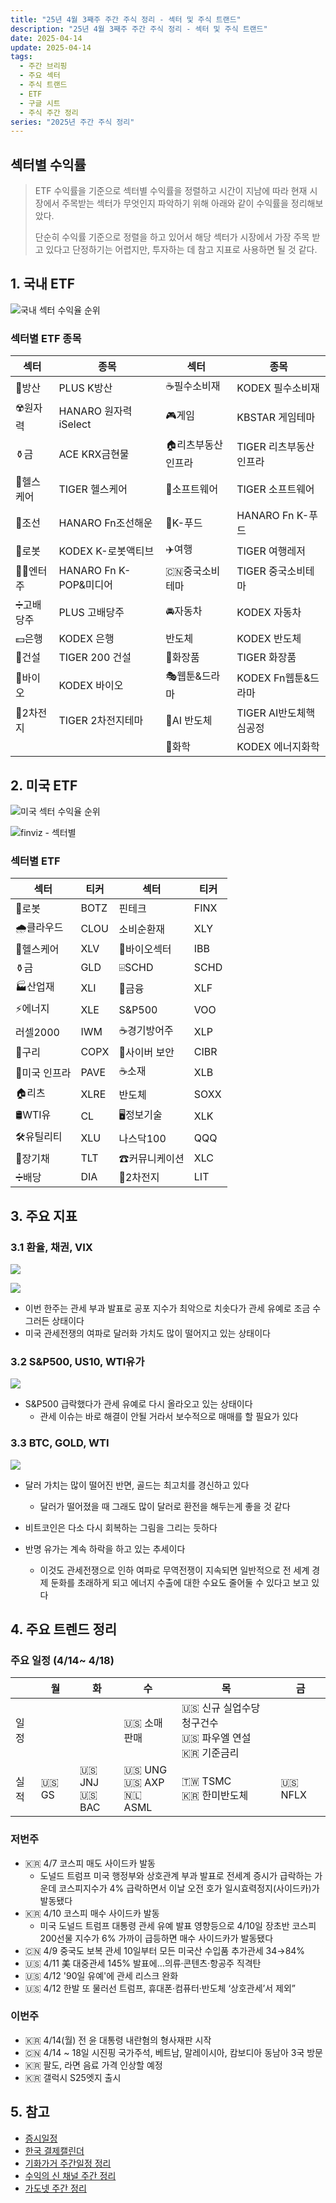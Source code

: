 ```yaml
---
title: "25년 4월 3째주 주간 주식 정리 - 섹터 및 주식 트랜드"
description: "25년 4월 3째주 주간 주식 정리 - 섹터 및 주식 트랜드"
date: 2025-04-14
update: 2025-04-14
tags:
  - 주간 브리핑
  - 주요 섹터
  - 주식 트랜드
  - ETF
  - 구글 시트
  - 주식 주간 정리
series: "2025년 주간 주식 정리"
---
```


## 섹터별 수익률

> ETF 수익률을 기준으로 섹터별 수익률을 정렬하고 시간이 지남에 따라 현재 시장에서 주목받는 섹터가 무엇인지 파악하기 위해 아래와 같이 수익률을 정리해보았다.
>
> 단순히 수익률 기준으로 정렬을 하고 있어서 해당 섹터가 시장에서 가장 주목 받고 있다고 단정하기는 어렵지만, 투자하는 데 참고 지표로 사용하면 될 것 같다.

## 1. 국내 ETF

![국내 섹터 수익율 순위](image-20250414230939224.png)

### 섹터별 ETF 종목

| **섹터** | **종목**               | **섹터**      | **종목**              |
| ---------- | ---------------------- | ----------------- | ---------------------- |
| 🔫방산      | PLUS K방산             | ☕️필수소비재       | KODEX 필수소비재       |
| ☢️원자력    | HANARO 원자력iSelect   | 🎮게임             | KBSTAR 게임테마        |
| ⚱️금        | ACE KRX금현물          | 🏠리츠부동산인프라 | TIGER 리츠부동산인프라 |
| 🏥헬스케어  | TIGER 헬스케어         | 💾소프트웨어       | TIGER 소프트웨어       |
| 🚢조선      | HANARO Fn조선해운      | 🍕K-푸드           | HANARO Fn K-푸드       |
| 🤖로봇      | KODEX K-로봇액티브     | ✈️여행             | TIGER 여행레저         |
| 👩‍🎤엔터주   | HANARO Fn K-POP&미디어 | 🇨🇳중국소비테마    | TIGER 중국소비테마     |
| ➗고배당주  | PLUS 고배당주          | 🚘자동차           | KODEX 자동차           |
| 💵은행      | KODEX 은행             | 반도체            | KODEX 반도체           |
| 🚧건설      | TIGER 200 건설         | 💄화장품           | TIGER 화장품           |
| 🧬바이오    | KODEX 바이오           | 🎭웹툰&드라마      | KODEX Fn웹툰&드라마    |
| 🪫2차전지   | TIGER 2차전지테마      | 🤖AI 반도체        | TIGER AI반도체핵심공정 |
|            |                        | 🧪화학             | KODEX 에너지화학       |

## 2. 미국 ETF

![미국 섹터 수익율 순위](image-20250414230956744.png)

![finviz - 섹터별](image-20250414231008606.png)

### 섹터별 ETF

| 섹터         | **티커** | **섹터**      | **티커** |
| ------------ | -------- | ------------- | -------- |
| 🤖로봇        | BOTZ     | 핀테크        | FINX     |
| 🌧️클라우드    | CLOU     | 소비순환재    | XLY      |
| 🏥헬스케어    | XLV      | 🧬바이오섹터   | IBB      |
| ⚱️금          | GLD      | ⌹SCHD         | SCHD     |
| 🏭산업재      | XLI      | 🏦금융         | XLF      |
| ⚡️에너지      | XLE      | S&P500        | VOO      |
| 러셀2000     | IWM      | ☕️경기방어주   | XLP      |
| 🔌구리        | COPX     | 🔐사이버 보안  | CIBR     |
| 🌉미국 인프라 | PAVE     | ☕️소재         | XLB      |
| 🏠리츠        | XLRE     | 반도체        | SOXX     |
| 🛢️WTI유       | CL       | 🖥️정보기술     | XLK      |
| 🛠️유틸리티    | XLU      | 나스닥100     | QQQ      |
| 📄장기채      | TLT      | ☎커뮤니케이션 | XLC      |
| ➗배당        | DIA      | 🪫2차전지      | LIT      |



## 3. 주요 지표

### 3.1 환율, 채권, VIX

![](image-20250414231024991.png)

![](image-20250414231032530.png)

- 이번 한주는 관세 부과 발표로 공포 지수가 최악으로 치솟다가 관세 유예로 조금 수그러든 상태이다
- 미국 관세전쟁의 여파로 달러화 가치도 많이 떨어지고 있는 상태이다

### 3.2 S&P500, US10, WTI유가

![](image-20250414231047449.png)

- S&P500 급락했다가 관세 유예로 다시 올라오고 있는 상태이다
  - 관세 이슈는 바로 해결이 안될 거라서 보수적으로 매매를 할 필요가 있다

### 3.3 BTC, GOLD, WTI

![](image-20250414231454852.png)

- 달러 가치는 많이 떨어진 반면, 골드는 최고치를 경신하고 있다
  - 달러가 떨어졌을 때 그래도 많이 달러로 환전을 해두는게 좋을 것 같다

- 비트코인은 다소 다시 회복하는 그림을 그리는 듯하다
- 반명 유가는 계속 하락을 하고 있는 추세이다
  - 이것도 관세전쟁으로 인하 여파로 무역전쟁이 지속되면 일반적으로 전 세계 경제 둔화를 초래하게 되고 에너지 수출에 대한 수요도 줄어둘 수 있다고 보고 있다

## 4. 주요 트렌드 정리

### 주요 일정 (4/14~ 4/18)

|      | 월    | 화                | 수                            | 목                                                           | 금      |
| ---- | ----- | ----------------- | ----------------------------- | ------------------------------------------------------------ | ------- |
| 일정 |       |                   | 🇺🇸 소매판매                   | 🇺🇸 신규 실업수당 청구건수<br/>🇺🇸 파우엘 연설<br/>🇰🇷 기준금리 |         |
| 실적 | 🇺🇸 GS | 🇺🇸 JNJ<br/>🇺🇸 BAC | 🇺🇸 UNG<br/>🇺🇸 AXP<br/>🇳🇱 ASML | 🇹🇼 TSMC<br/>🇰🇷 한미반도체                                    | 🇺🇸 NFLX |



### 저번주

  - 🇰🇷 4/7 코스피 매도 사이드카 발동
    - 도널드 트럼프 미국 행정부와 상호관계 부과 발표로 전세계 증시가 급락하는 가운데 코스피지수가 4% 급락하면서 이날 오전 호가 일시효력정지(사이드카)가 발동됐다
  - 🇰🇷 4/10 코스피 매수 사이드카 발동
    - 미국 도널드 트럼프 대통령 관세 유예 발표 영향등으로 4/10일 장초반 코스피200선물 지수가 6% 가까이 급등하면 매수 사이드카가 발동됐다
  - 🇨🇳 4/9 중국도 보복 관세 10일부터 모든 미국산 수입품 추가관세 34→84%
  - 🇺🇸 4/11 美 대중관세 145% 발표에…의류·콘텐츠·항공주 직격탄
  - 🇺🇸 4/12 '90일 유예'에 관세 리스크 완화
  - 🇺🇸 4/12 한발 또 물러선 트럼프, 휴대폰·컴퓨터·반도체 ‘상호관세’서 제외”

### 이번주

  - 🇰🇷 4/14(월) 전 윤 대통령 내란혐의 형사재판 시작
  - 🇨🇳 4/14 ~ 18일 시진핑 국가주석, 베트남, 말레이시아, 캄보디아 동남아 3국 방문
  - 🇰🇷 팔도, 라면 음료 가격 인상할 예정
  - 🇰🇷 갤럭시 S25엣지 출시

## 5. 참고

  - [증시일정](https://securities.miraeasset.com/hkr/hkr1003/n13.do)
  - [한국 결제캘린더](https://kr.investing.com/economic-calendar/)
  - [기화가거 주간일정 정리](https://contents.premium.naver.com/vrally/vrally55/contents/250406231637979tc)
  - [수익의 신 채널 주간 정리](https://contents.premium.naver.com/season/god/contents/250413145516046zd)
  - [가도넷 주간 정리](https://contents.premium.naver.com/0301/gadonet/contents/250413100155370rr)
